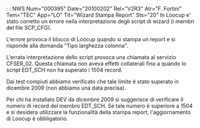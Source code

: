  :  : NWS Num="000395" Date="20100202" Rel="V2R3" Atr="F. Fortini" Tem="TEC" App="LO" Tit="Wizard Stampa Report" Sts="20"
In Loocup e' stato corretto un errore nella interpretazione degli script di wizard  (i membri del file SCP_CFG).

L'errore provoca il blocco di Loocup quando si stampa un report e si risponde alla domanda "Tipo larghezza colonna".

L'errata interpretazione dello script provoca una chiamata al servizio CFSER_02.
Questa chiamata non aveva effetti collaterali fino a quando lo script EDT_SCH non ha superato i 1504 record.

Dai test compiuti abbiamo verificato che tale limite è stato superato in dicembre 2009 (non abbiamo
una data precisa).

Per chi ha installato DEV da dicembre 2009 si suggerisce di verificare il numero di record del membro EDT_SCH.
Se tale numero è superiore a 1504 e si desidera utilizzare la funzionalità della stampa report, l'aggiornamento di Loocup è obbligatorio.
